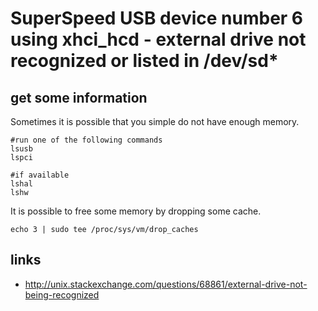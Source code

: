 # SuperSpeed USB device number 6 using xhci_hcd - external drive not recognized or listed in /dev/sd*

## get some information

Sometimes it is possible that you simple do not have enough memory.

```
#run one of the following commands
lsusb
lspci

#if available
lshal
lshw
```

It is possible to free some memory by dropping some cache.

```
echo 3 | sudo tee /proc/sys/vm/drop_caches
```

## links

* http://unix.stackexchange.com/questions/68861/external-drive-not-being-recognized
